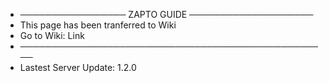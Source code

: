 - ───────────────── ZAPTO GUIDE ────────────────────
-   This page has been tranferred to Wiki
-   Go to Wiki: Link
- ──────────────────────────────────────────────────
-   Lastest Server Update: 1.2.0
